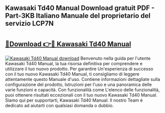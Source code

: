 ## Kawasaki Td40 Manual Download gratuit PDF - Part-3KB Italiano Manuale del proprietario del servizio LCP7N

# <h2><a href="http://dfdhwjf.blite.top/?on=Kawasaki+Td40+Manual">🔗Download 👉🔴 Kawasaki Td40 Manual</a></h2>

[![Kawasaki Td40 Manual download](https://i.imgur.com/lujVjoI.png)](http://dfdhwjf.blite.top/?on=Kawasaki+Td40+Manual)
Benvenuto nella guida per l'utente Kawasaki Td40 Manual, la tua risorsa definitiva per comprendere e utilizzare il tuo nuovo prodotto. Per garantire Un'esperienza di successo con il tuo nuovo Kawasaki Td40 Manual, ti consigliamo di leggere attentamente questo Manuale d'uso. Contiene informazioni dettagliate sulla configurazione del prodotto, Istruzioni per l'uso e una panoramica delle varie funzioni e capacità. Con funzionalità come L'elenco delle funzionalità, puoi ottenere risultati eccezionali con il tuo nuovo Kawasaki Td40 Manual. Siamo qui per supportarti, Kawasaki Td40 Manual. Il nostro Team è dedicato ad aiutarti con qualsiasi domanda o dubbio.
